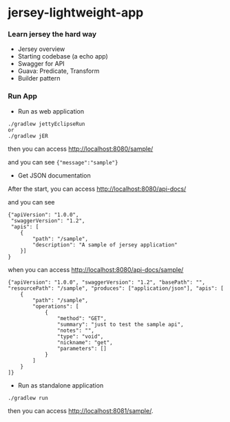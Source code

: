 jersey-lightweight-app
======================

### Learn jersey the hard way
* Jersey overview
* Starting codebase (a echo app)
* Swagger for API
* Guava: Predicate, Transform
* Builder pattern

### Run App

* Run as web application

```
./gradlew jettyEclipseRun
or 
./gradlew jER
```
then you can access [http://localhost:8080/sample/](http://localhost:8080/sample/)

and you can see `{"message":"sample"}`

* Get JSON documentation

After the start, you can access
[http://localhost:8080/api-docs/](http://localhost:8080/api-docs)

and you can see

```
{"apiVersion": "1.0.0", 
 "swaggerVersion": "1.2", 
 "apis": [
    {
        "path": "/sample",
        "description": "A sample of jersey application"
    }]
}
```
when you can access
[http://localhost:8080/api-docs/sample/](http://localhost:8080/api-docs/sample/)

```
{"apiVersion": "1.0.0", "swaggerVersion": "1.2", "basePath": "", "resourcePath": "/sample", "produces": ["application/json"], "apis": [
    {
        "path": "/sample",
        "operations": [
            {
                "method": "GET",
                "summary": "just to test the sample api",
                "notes": "",
                "type": "void",
                "nickname": "get",
                "parameters": []
            }
        ]
    }
]}
```

* Run as standalone application

```
./gradlew run
```
then you can access [http://localhost:8081/sample/](http://localhost:8081/sample/).
